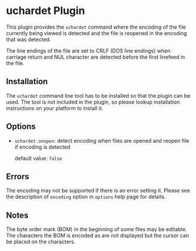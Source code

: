 # uchardet Plugin

This plugin provides the `uchardet` command where the encoding of the file
currently being viewed is detected and the file is reopened in the encoding that
was detected.

The line endings of the file are set to CRLF (DOS line endings) when carriage
return and NUL character are detected before the first linefeed in the file.

## Installation

The `uchardet` command line tool has to be installed so that the plugin can be
used. The tool is not included in the plugin, so please lookup installation
instructions on your platform to install it.

## Options

* `uchardet.onopen`: detect encoding when files are opened and reopen file if
   encoding is detected

    default value: `false`

## Errors

The encoding may not be supported if there is an error setting it. Please see
the description of `encoding` option in `options` help page for details.

## Notes

The byte order mark (BOM) in the beginning of some files may be editable.
The characters the BOM is encoded as are not displayed but the cursor can be
placed on the characters.
